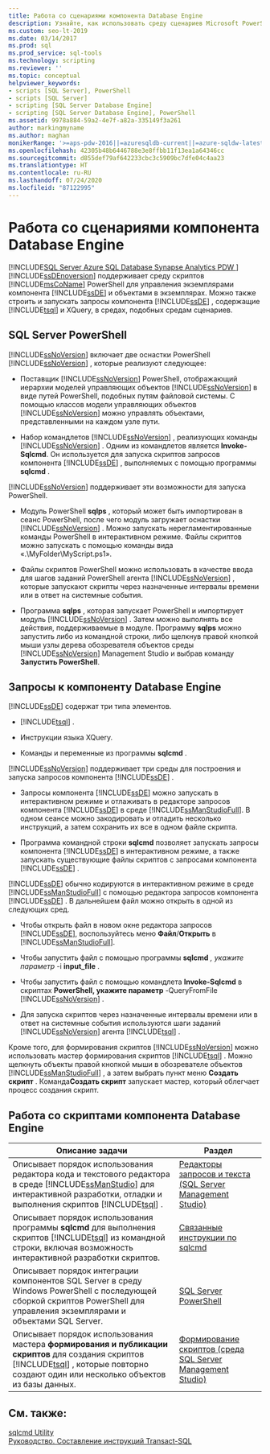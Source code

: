 ```yaml
---
title: Работа со сценариями компонента Database Engine
description: Узнайте, как использовать среду сценариев Microsoft PowerShell для управления экземплярами ядра СУБД SQL Server, а также как создавать и выполнять запросы к ядру СУБД, содержащие Transact-SQL и XQuery.
ms.custom: seo-lt-2019
ms.date: 03/14/2017
ms.prod: sql
ms.prod_service: sql-tools
ms.technology: scripting
ms.reviewer: ''
ms.topic: conceptual
helpviewer_keywords:
- scripts [SQL Server], PowerShell
- scripts [SQL Server]
- scripting [SQL Server Database Engine]
- scripting [SQL Server Database Engine], PowerShell
ms.assetid: 9978a884-59a2-4e7f-a82a-335149f3a261
author: markingmyname
ms.author: maghan
monikerRange: '>=aps-pdw-2016||=azuresqldb-current||=azure-sqldw-latest||>=sql-server-2016||=sqlallproducts-allversions||>=sql-server-linux-2017||=azuresqldb-mi-current'
ms.openlocfilehash: 42305b48b6446788e3e8ffbb11f13ea1a64346cc
ms.sourcegitcommit: d855def79af642233cbc3c5909bc7dfe04c4aa23
ms.translationtype: HT
ms.contentlocale: ru-RU
ms.lasthandoff: 07/24/2020
ms.locfileid: "87122995"
---
```

# <a name="database-engine-scripting"></a>Работа со сценариями компонента Database Engine
[!INCLUDE[SQL Server Azure SQL Database Synapse Analytics PDW ](../../includes/applies-to-version/sql-asdb-asdbmi-asa-pdw.md)]
  [!INCLUDE[ssDEnoversion](../../includes/ssdenoversion-md.md)] поддерживает среду скриптов [!INCLUDE[msCoName](../../includes/msconame-md.md)] PowerShell для управления экземплярами компонента [!INCLUDE[ssDE](../../includes/ssde-md.md)] и объектами в экземплярах. Можно также строить и запускать запросы компонента [!INCLUDE[ssDE](../../includes/ssde-md.md)] , содержащие [!INCLUDE[tsql](../../includes/tsql-md.md)] и XQuery, в средах, подобных средам сценариев.  
  
## <a name="sql-server-powershell"></a>SQL Server PowerShell  
 [!INCLUDE[ssNoVersion](../../includes/ssnoversion-md.md)] включает две оснастки PowerShell [!INCLUDE[ssNoVersion](../../includes/ssnoversion-md.md)] , которые реализуют следующее:  
  
-   Поставщик [!INCLUDE[ssNoVersion](../../includes/ssnoversion-md.md)] PowerShell, отображающий иерархии моделей управляющих объектов [!INCLUDE[ssNoVersion](../../includes/ssnoversion-md.md)] в виде путей PowerShell, подобных путям файловой системы. С помощью классов модели управляющих объектов [!INCLUDE[ssNoVersion](../../includes/ssnoversion-md.md)] можно управлять объектами, представленными на каждом узле пути.  
  
-   Набор командлетов [!INCLUDE[ssNoVersion](../../includes/ssnoversion-md.md)] , реализующих команды [!INCLUDE[ssNoVersion](../../includes/ssnoversion-md.md)] . Одним из командлетов является **Invoke-Sqlcmd**. Он используется для запуска скриптов запросов компонента [!INCLUDE[ssDE](../../includes/ssde-md.md)] , выполняемых с помощью программы **sqlcmd** .  
  
 [!INCLUDE[ssNoVersion](../../includes/ssnoversion-md.md)] поддерживает эти возможности для запуска PowerShell.  
  
-   Модуль PowerShell **sqlps** , который может быть импортирован в сеанс PowerShell, после чего модуль загружает оснастки [!INCLUDE[ssNoVersion](../../includes/ssnoversion-md.md)] . Можно запускать нерегламентированные команды PowerShell в интерактивном режиме. Файлы скриптов можно запускать с помощью команды вида «.\MyFolder\MyScript.ps1».  
  
-   Файлы скриптов PowerShell можно использовать в качестве ввода для шагов заданий PowerShell агента [!INCLUDE[ssNoVersion](../../includes/ssnoversion-md.md)] , которые запускают скрипты через назначенные интервалы времени или в ответ на системные события.  
  
-   Программа **sqlps** , которая запускает PowerShell и импортирует модуль [!INCLUDE[ssNoVersion](../../includes/ssnoversion-md.md)] . Затем можно выполнять все действия, поддерживаемые в модуле. Программу **sqlps** можно запустить либо из командной строки, либо щелкнув правой кнопкой мыши узлы дерева обозревателя объектов среды [!INCLUDE[ssNoVersion](../../includes/ssnoversion-md.md)] Management Studio и выбрав команду **Запустить PowerShell**.  
  
## <a name="database-engine-queries"></a>Запросы к компоненту Database Engine  
 [!INCLUDE[ssDE](../../includes/ssde-md.md)] содержат три типа элементов.  
  
-   [!INCLUDE[tsql](../../includes/tsql-md.md)] .  
  
-   Инструкции языка XQuery.  
  
-   Команды и переменные из программы **sqlcmd** .  
  
 [!INCLUDE[ssNoVersion](../../includes/ssnoversion-md.md)] поддерживает три среды для построения и запуска запросов компонента [!INCLUDE[ssDE](../../includes/ssde-md.md)] .  
  
-   Запросы компонента [!INCLUDE[ssDE](../../includes/ssde-md.md)] можно запускать в интерактивном режиме и отлаживать в редакторе запросов компонента [!INCLUDE[ssDE](../../includes/ssde-md.md)] в среде [!INCLUDE[ssManStudioFull](../../includes/ssmanstudiofull-md.md)]. В одном сеансе можно закодировать и отладить несколько инструкций, а затем сохранить их все в одном файле скрипта.  
  
-   Программа командной строки **sqlcmd** позволяет запускать запросы компонента [!INCLUDE[ssDE](../../includes/ssde-md.md)] в интерактивном режиме, а также запускать существующие файлы скриптов с запросами компонента [!INCLUDE[ssDE](../../includes/ssde-md.md)] .  
  
 [!INCLUDE[ssDE](../../includes/ssde-md.md)] обычно кодируются в интерактивном режиме в среде [!INCLUDE[ssManStudioFull](../../includes/ssmanstudiofull-md.md)] с помощью редактора запросов компонента [!INCLUDE[ssDE](../../includes/ssde-md.md)] . В дальнейшем файл можно открыть в одной из следующих сред.  
  
-   Чтобы открыть файл в новом окне редактора запросов [!INCLUDE[ssDE](../../includes/ssde-md.md)], воспользуйтесь меню **Файл**/**Открыть** в [!INCLUDE[ssManStudioFull](../../includes/ssmanstudiofull-md.md)].  
  
-   Чтобы запустить файл с помощью программы **sqlcmd** _, укажите параметр_ -i **input_file** .  
  
-   Чтобы запустить файл с помощью командлета **Invoke-Sqlcmd** в скриптах **PowerShell, укажите параметр** -QueryFromFile [!INCLUDE[ssNoVersion](../../includes/ssnoversion-md.md)] .  
  
-   Для запуска скриптов через назначенные интервалы времени или в ответ на системные события используются шаги заданий [!INCLUDE[ssNoVersion](../../includes/ssnoversion-md.md)] агента [!INCLUDE[tsql](../../includes/tsql-md.md)] .  
  
 Кроме того, для формирования скриптов [!INCLUDE[ssNoVersion](../../includes/ssnoversion-md.md)] можно использовать мастер формирования скриптов [!INCLUDE[tsql](../../includes/tsql-md.md)] . Можно щелкнуть объекты правой кнопкой мыши в обозревателе объектов [!INCLUDE[ssManStudioFull](../../includes/ssmanstudiofull-md.md)] , а затем выбрать пункт меню **Создать скрипт** . Команда**Создать скрипт** запускает мастер, который облегчает процесс создания скрипт.  
  
## <a name="database-engine-scripting-tasks"></a>Работа со скриптами компонента Database Engine  
  
|Описание задачи|Раздел|  
|----------------------|-----------|  
|Описывает порядок использования редактора кода и текстового редактора в среде [!INCLUDE[ssManStudio](../../includes/ssmanstudio-md.md)] для интерактивной разработки, отладки и выполнения скриптов [!INCLUDE[tsql](../../includes/tsql-md.md)] .|[Редакторы запросов и текста (SQL Server Management Studio)](../../relational-databases/scripting/query-and-text-editors-sql-server-management-studio.md)|  
|Описывает порядок использования программы **sqlcmd** для выполнения скриптов [!INCLUDE[tsql](../../includes/tsql-md.md)] из командной строки, включая возможность интерактивной разработки скриптов.|[Связанные инструкции по sqlcmd](https://msdn.microsoft.com/library/dd7a2d2b-6327-4d77-ac5a-580d36073ad4)|  
|Описывает порядок интеграции компонентов SQL Server в среду Windows PowerShell с последующей сборкой скриптов PowerShell для управления экземплярами и объектами SQL Server.|[SQL Server PowerShell](../../relational-databases/scripting/sql-server-powershell.md)|  
|Описывает порядок использования мастера **формирования и публикации скриптов** для создания скриптов [!INCLUDE[tsql](../../includes/tsql-md.md)] , которые повторно создают один или несколько объектов из базы данных.|[Формирование скриптов (среда SQL Server Management Studio)](../../relational-databases/scripting/generate-scripts-sql-server-management-studio.md)|  
  
## <a name="see-also"></a>См. также:  
 [sqlcmd Utility](../../tools/sqlcmd-utility.md)   
 [Руководство. Составление инструкций Transact-SQL](../../t-sql/tutorial-writing-transact-sql-statements.md)  
  
  
